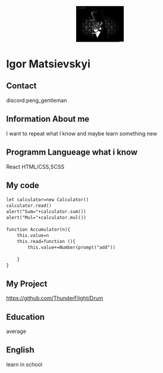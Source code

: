 <div align="center">
    <img src="./images/avatar.jpg" alt="avatar" width="128"/>
</div>

# Igor Matsievskyi

## Contact

discord:peng_gentleman

## Information About me

I want to repeat what I know and maybe learn something new

## Programm Langueage what i know

React HTML/CSS,SCSS

## My code

```
let calculator=new Calculator()
calculator.read()
alert("Sum="+calculator.sum())
alert("Mul="+calculator.mul())

function Accumulator(n){
    this.value=n
    this.read=function (){
        this.value+=Number(prompt("add"))

    }
}
```

## My Project

https://github.com/ThunderFlight/Drum

## Education

average

## English

learn in school
